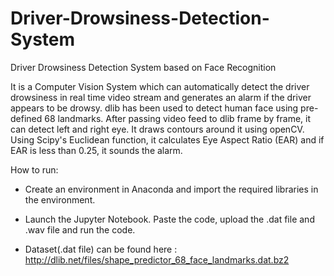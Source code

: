 # Driver-Drowsiness-Detection-System

Driver Drowsiness Detection System based on Face Recognition

It is a Computer Vision System which can automatically detect the driver drowsiness in real time video stream and generates an alarm if the driver appears to be drowsy. dlib has been used to detect human face using pre-defined 68 landmarks. After passing video feed to dlib frame by frame, it can detect left and right eye. It draws contours around it using openCV. Using Scipy's Euclidean function, it calculates Eye Aspect Ratio (EAR) and if EAR is less than 0.25, it sounds the alarm.

How to run:

* Create an environment in Anaconda and import the required libraries in the environment.

* Launch the Jupyter Notebook. Paste the code, upload the .dat file and .wav file and run the code.

* Dataset(.dat file) can be found here : http://dlib.net/files/shape_predictor_68_face_landmarks.dat.bz2
